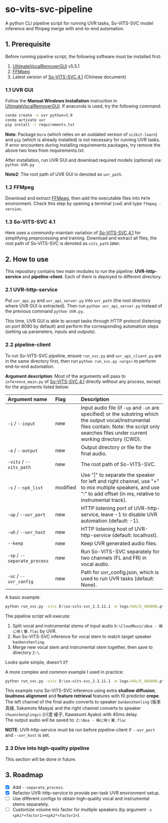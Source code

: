 # so-vits-svc-pipeline

A python CLI pipeline script for running UVR tasks, So-VITS-SVC model inference and ffmpeg merge with end-to-end automation.

## 1. Prerequisite

Before running pipeline script, the following software must be installed first:

1. [UltimateVocalRemoverGUI] v5.5.1
2. [FFMpeg]
3. Latest version of [So-VITS-SVC 4.1] (Chinese document)

### 1.1 UVR GUI

Follow the **Manual Windows Installation** instruction in [UltimateVocalRemoverGUI]. If anaconda is used, try the following command:
```cmd
conda create -n uvr python=3.9
conda activate uvr
pip install -r requirements.txt
```

**Note**: Package `Dora` (which relies on an outdated version of `scikit-learn`) and `pip` (which is already installed) is not necessary for running UVR tasks. If error encounters during installing requirements packages, try remove the above two lines from requirements.txt.

After installation, run UVR GUI and download required models (optional) via: `python UVR.py`

**Note2**: The root path of UVR GUI is denoted as `uvr_path`.

### 1.2 FFMpeg

Download and extract [FFMpeg], then add the executable files into `PATH` environment. Check this step by opening a terminal (`cmd`) and type `ffmpeg -version`.

### 1.3 So-VITS-SVC 4.1

Here uses a community-maintain variation of [So-VITS-SVC 4.1] for simplifying preprocessing and training. Download and extract all files, the root path of So-VITS-SVC is denoted as `vits_path` later.

## 2. How to use

This repository contains two main modules to run the pipeline: **UVR-http-service** and **pipeline-client**. Each of them is deployed to different directory.

### 2.1 UVR-http-service

Put `uvr_api.py` and `uvr_api_server.py` into `uvr_path` (the root directory where UVR GUI is extracted). Then run `python uvr_api_server.py` instead of the previous command `python UVR.py`.

This time, UVR GUI is able to accept tasks through HTTP protocol (listening on port 8090 by default) and perform the corresponding automation steps (setting up parameters, inputs and outputs).

### 2.2 pipeline-client

To run So-VITS-SVC pipeline, ensure `run_svc.py` and `uvr_api_client.py` are in the same directory first, then run `python run_svc.py <args>` to perform end-to-end automation.

**Argument description**: Most of the arguments will pass to `inference_main.py` of [So-VITS-SVC 4.1] directly without any process, except for the arguments listed below:

| Argument name                | Flag     | Description                                                                                                                                                                                         |
| :--------------------------- | :------- | :-------------------------------------------------------------------------------------------------------------------------------------------------------------------------------------------------- |
| `-i` / `--input`             | new      | Input audio file (if `-up` and `-uh` are specified) or the substring which the output vocal/instrumental files contain. Note: the script only searches files under current working directory (CWD). |
| `-o` / `--output`            | new      | Output directory or file for the final audio.                                                                                                                                                       |
| `-vits` / `--vits_path`      | new      | The root path of So-VITS-SVC.                                                                                                                                                                       |
| `-s` / `--spk_list`          | modified | Use "\|" to separate the speaker for left and right channel, use "+" to mix multiple speakers, and use ":" to add offset (in ms, relative to instrumental track).                                   |
| `-up` / `--uvr_port`         | new      | HTTP listening port of UVR-http-service, leave -1 to disable UVR automation (default: -1).                                                                                                          |
| `-uh` / `--uvr_host`         | new      | HTTP listening host of UVR-http-service (default: localhost).                                                                                                                                       |
| `--keep`                     | new      | Keep UVR generated audio files.                                                                                                                                                                     |
| `-sp` / `--separate_process` | new      | Run So-VITS-SVC separately for two channels (FL and FR) in vocal audio.                                                                                                                             |
| `-uc` / `--uvr_config`       | new      | Path for uvr_config.json, which is used to run UVR tasks (default: None).                                                                                                                           |

A basic example:
```cmd
python run_svc.py -vits D:\so-vits-svc_2.3.11.1 -m logs/44k/G_466000.pth -c logs/44k/config.json -t 0 -s "banbenzhenling" -cr 0 -up 8090 -uc uvr_config_sample.json -o "Z:\" -i "D:\CloudMusic\Noa - 暁に咲く華.flac"
```
The pipeline script will execute:
1. Split vocal and instrumental stems of input audio `D:\CloudMusic\Noa - 暁に咲く華.flac` by UVR.
2. Run So-VITS-SVC inference for vocal stem to match target speaker `banbenzhenling`.
3. Merge new vocal stem and instrumental stem together, then save to directory `Z:\`.

Looks quite simple, doesn't it?

A more complex and common example I used in practice:

```cmd
python run_svc.py -vits D:\so-vits-svc_2.3.11.1 -m logs/44k/G_466000.pth -c logs/44k/config.json -t 0 -s "banbenzhenling|chuanchenglingzi:40" -dm logs/44k/diffusion/model_460000.pt -dc logs/44k/diffusion/config.yaml -lea 1 -cm logs/44k/feature_and_index.pkl -cr 0.5 -fr -sd -30 -f0p crepe -shd -sp -up 8090 -uc uvr_config_sample.json -o "Z:\" -i "D:\CloudMusic\Noa - 暁に咲く華.flac"
```
This example runs So-VITS-SVC inference using extra **shallow diffusion**, **loudness alignment** and **feature retrieval** features with f0 predictor **crepe**. The left channel of the final audio converts to speaker `banbenzhenling` (坂本 真綾, Sakamoto Maaya) and the right channel converts to speaker `chuanchenglingzi` (川澄 綾子, Kawasumi Ayako) with 40ms delay.  
The output audio will be saved to: `Z:\Noa - 暁に咲く華.flac`

**NOTE**: UVR-http-service must be run before pipeline-client if `--uvr_port` and `--uvr_host` is set.


### 2.3 Dive into high-quality pipeline

This section will be done in future.

## 3. Roadmap

- [x] Add `--separate_process`.
- [x] Refactor UVR-http-service to provide per-task UVR environment setup.
- [ ] Use different configs to obtain high-quality vocal and instrumental stems separately.
- [ ] Customize volume mix factor for multiple speakers (by argument `-s spk1*<factor1>+spk2*<factor2>`).

[UltimateVocalRemoverGUI]: https://github.com/Anjok07/ultimatevocalremovergui#manual-windows-installation
[So-VITS-SVC 4.1]: https://www.yuque.com/umoubuton/ueupp5/sdahi7m5m6r0ur1r
[FFMpeg]: https://ffmpeg.org/download.html
